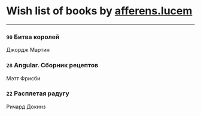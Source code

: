 # Wish list of books by [afferens.lucem](http://vk.com/id196071655)
---

### `90` Битва королей
Джордж Мартин

### `28` Angular. Сборник рецептов
Мэтт Фрисби

### `22` Расплетая радугу
Ричард Докинз

